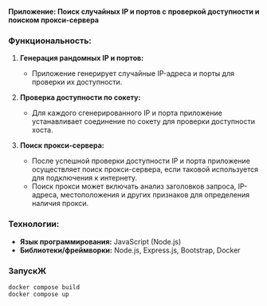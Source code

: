 **Приложение: Поиск случайных IP и портов с проверкой доступности и поиском прокси-сервера**

### Функциональность:

1. **Генерация рандомных IP и портов:**
   - Приложение генерирует случайные IP-адреса и порты для проверки их доступности.

2. **Проверка доступности по сокету:**
   - Для каждого сгенерированного IP и порта приложение устанавливает соединение по сокету для проверки доступности хоста.

3. **Поиск прокси-сервера:**
   - После успешной проверки доступности IP и порта приложение осуществляет поиск прокси-сервера, если таковой используется для подключения к интернету.
   - Поиск прокси может включать анализ заголовков запроса, IP-адреса, местоположения и других признаков для определения наличия прокси.

### Технологии:

- **Язык программирования:** JavaScript (Node.js)
- **Библиотеки/фреймворки:** Node.js, Express.js, Bootstrap, Docker

### ЗапускЖ

```
docker compose build
docker compose up
```
